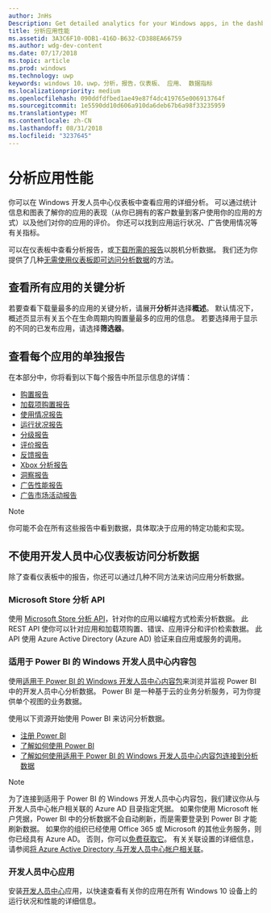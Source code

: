 ```yaml
---
author: JnHs
Description: Get detailed analytics for your Windows apps, in the dashboard or via other methods.
title: 分析应用性能
ms.assetid: 3A3C6F10-0DB1-416D-B632-CD388EA66759
ms.author: wdg-dev-content
ms.date: 07/17/2018
ms.topic: article
ms.prod: windows
ms.technology: uwp
keywords: windows 10，uwp，分析，报告，仪表板、 应用、 数据指标
ms.localizationpriority: medium
ms.openlocfilehash: 090ddfdfbed1ae49e87f4dc419765e006913764f
ms.sourcegitcommit: 1e5590dd10d606a910da6deb67b6a98f33235959
ms.translationtype: MT
ms.contentlocale: zh-CN
ms.lasthandoff: 08/31/2018
ms.locfileid: "3237645"
---
```

# <a name="analyze-app-performance"></a>分析应用性能

你可以在 Windows 开发人员中心仪表板中查看应用的详细分析。 可以通过统计信息和图表了解你的应用的表现（从你已拥有的客户数量到客户使用你的应用的方式）以及他们对你的应用的评价。 你还可以找到应用运行状况、广告使用情况等有关指标。

可以在仪表板中查看分析报告，或[下载所需的报告](download-analytic-reports.md)以脱机分析数据。 我们还为你提供了几种[无需使用仪表板即可访问分析数据](#no-dashboard)的方法。

## <a name="view-key-analytics-for-all-your-apps"></a>查看所有应用的关键分析

若要查看下载量最多的应用的关键分析，请展开**分析**并选择**概述**。 默认情况下，概述页显示有关五个在生命周期内购置量最多的应用的信息。 若要选择用于显示的不同的已发布应用，请选择**筛选器**。

## <a name="view-individual-reports-for-each-app"></a>查看每个应用的单独报告

在本部分中，你将看到以下每个报告中所显示信息的详情：

-   [购置报告](acquisitions-report.md)
-   [加载项购置报告](add-on-acquisitions-report.md)
-   [使用情况报告](usage-report.md)
-   [运行状况报告](health-report.md)
-   [分级报告](ratings-report.md)
-   [评价报告](reviews-report.md)
-   [反馈报告](feedback-report.md)
-   [Xbox 分析报告](xbox-analytics-report.md)
-   [洞察报告](insights-report.md)
-   [广告性能报告](advertising-performance-report.md)
-   [广告市场活动报告](promote-your-app-report.md)


> [!NOTE]
> 你可能不会在所有这些报告中看到数据，具体取决于应用的特定功能和实现。

<span id="no-dashboard"/>

## <a name="access-analytics-data-without-using-the-dev-center-dashboard"></a>不使用开发人员中心仪表板访问分析数据

除了查看仪表板中的报告，你还可以通过几种不同方法来访问应用分析数据。

### <a name="microsoft-store-analytics-api"></a>Microsoft Store 分析 API

使用 [Microsoft Store 分析 API](../monetize/access-analytics-data-using-windows-store-services.md)，针对你的应用以编程方式检索分析数据。 此 REST API 使你可以针对应用和加载项购置、错误、应用评分和评价检索数据。 此 API 使用 Azure Active Directory (Azure AD) 验证来自应用或服务的调用。

### <a name="windows-dev-center-content-pack-for-power-bi"></a>适用于 Power BI 的 Windows 开发人员中心内容包

使用[适用于 Power BI 的 Windows 开发人员中心内容包](https://powerbi.microsoft.com/documentation/powerbi-content-pack-windows-dev-center/)来浏览并监视 Power BI 中的开发人员中心分析数据。 Power BI 是一种基于云的业务分析服务，可为你提供单个视图的业务数据。

使用以下资源开始使用 Power BI 来访问分析数据。

* [注册 Power BI](https://powerbi.microsoft.com/documentation/powerbi-service-self-service-signup-for-power-bi/)
* [了解如何使用 Power BI](https://powerbi.microsoft.com/guided-learning/)
* [了解如何使用适用于 Power BI 的 Windows 开发人员中心内容包连接到分析数据](https://powerbi.microsoft.com/documentation/powerbi-content-pack-windows-dev-center/)

> [!NOTE]
> 为了连接到适用于 Power BI 的 Windows 开发人员中心内容包，我们建议你从与开发人员中心帐户相关联的 Azure AD 目录指定凭据。 如果你使用 Microsoft 帐户凭据，Power BI 中的分析数据不会自动刷新，而是需要登录到 Power BI 才能刷新数据。 如果你的组织已经使用 Office 365 或 Microsoft 的其他业务服务，则你已经具有 Azure AD。 否则，你可以[免费获取它](http://go.microsoft.com/fwlink/p/?LinkId=703757)。 有关关联设置的详细信息，请参阅[将 Azure Active Directory 与开发人员中心帐户相关联](associate-azure-ad-with-dev-center.md)。

### <a name="dev-center-app"></a>开发人员中心应用

安装[开发人员中心](https://www.microsoft.com/store/apps/dev-center/9nblggh4r5ws)应用，以快速查看有关你的应用在所有 Windows 10 设备上的运行状况和性能的详细信息。

